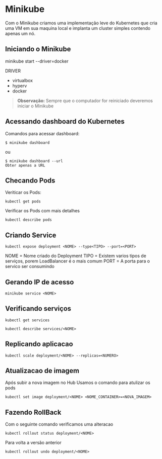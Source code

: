 # Minikube
  Com o Minikube criamos uma implementação leve do Kubernetes que cria uma VM em sua maquina local e implanta um cluster simples contendo apenas um nó.
 
## Iniciando o Minikube
  minikube start --driver=docker
  
  DRIVER
  - virtualbox
  - hyperv
  - docker 
 
 > **Observação:** Sempre que o computador for reiniciado deveremos iniciar o Minikube

## Acessando dashboard do Kubernetes 
  
Comandos para acessar dashboard:
```
$ minikube dashboard
```
ou 
```
$ minikube dashboard --url
Obter apenas a URL
```
## Checando Pods
Veriticar os Pods:
```
kubectl get pods
```

Verificar os Pods com mais detalhes 
```
kubectl describe pods
```

## Criando Service
```
kubectl expose deployment <NOME> --type<TIPO> --port=<PORT>
```
NOME = Nome criado do Deployment
TIPO = Existem varios tipos de serviços, porem LoadBalancer é o mais comum
PORT = A porta para o servico ser consumindo

## Gerando IP de acesso
```
minikube service <NOME>
```

## Verificando serviços

```
kubectl get services
```
```
kubectl describe services/<NOME>
```
## Replicando aplicacao
```
kubectl scale deployment/<NOME> --replicas=<NUMERO>
```

## Atualizacao de imagem
Após subir a nova imagem no Hub 
Usamos o comando para atulizar os pods
```
kubectl set image deployment/<NOME> <NOME_CONTAINER>=<NOVA_IMAGEM>
```

## Fazendo RollBack

Com o seguinte comando verificamos uma alteracao
```
kubectl rollout status deployment/<NOME>
```
Para volta a versão anterior
```
kubectl rollout undo deployment/<NOME>
```

